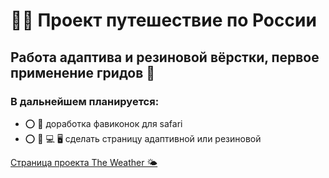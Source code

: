 # 🔴🔵 Проект путешествие по России 

## Работа адаптива и резиновой вёрстки, первое применение гридов 🥅

### В дальнейшем планируется:
* ⭕️ 🧭  доработка фавиконок для safari 
* ⭕️ 📱  💻  🖥️ сделать страницу адаптивной или резиновой

[Страница проекта The Weather 🌤️](https://navi113.github.io/p3_russian_travel/)